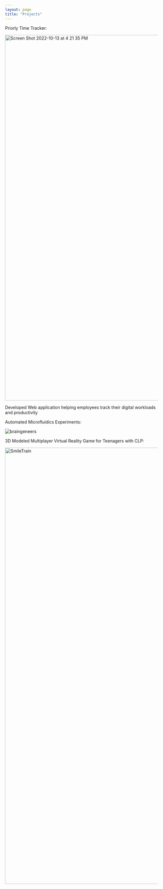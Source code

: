 ```yaml
---
layout: page
title: "Projects"
---
```


Priorly Time Tracker:

<img width="1200" alt="Screen Shot 2022-10-13 at 4 21 35 PM" src="https://user-images.githubusercontent.com/72471416/195728520-67304a29-869a-47e4-b707-d0c6d777e501.png">

Developed Web application helping employees track their digital workloads and productivity

Automated Microfluidics Experiments:

![braingeneers](https://user-images.githubusercontent.com/72471416/195728607-20061967-5029-4cc1-ba51-42f265279964.jpg)

3D Modeled Multiplayer Virtual Reality Game for Teenagers with CLP:

<img width="1432" alt="SmileTrain" src="https://user-images.githubusercontent.com/72471416/195728755-5eac4f23-e40a-4abd-aff6-bd26ff7f4629.png">
